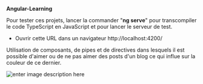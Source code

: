 
**Angular-Learning**


Pour tester ces projets, lancer la commander "**ng serve**" pour transcompiler le code TypeScript en JavaScript et pour lancer le serveur de test.
- Ouvrir cette URL dans un navigateur http://localhost:4200/


Utilisation de composants, de pipes et de directives dans lesquels il est possible d'aimer ou de ne pas aimer des posts d'un blog ce qui influe sur la couleur de ce dernier.

![enter image description here](https://i.imgur.com/7xaA31F.png[)

